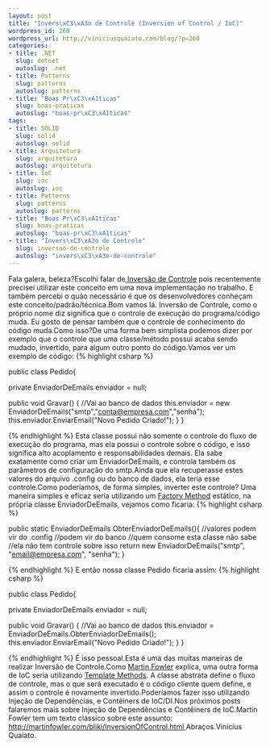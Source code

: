 ```yaml
--- 
layout: post
title: "Invers\xC3\xA3o de Controle (Inversion of Control / IoC)"
wordpress_id: 260
wordpress_url: http://viniciusquaiato.com/blog/?p=260
categories: 
- title: .NET
  slug: dotnet
  autoslug: .net
- title: Patterns
  slug: patterns
  autoslug: patterns
- title: "Boas Pr\xC3\xA1ticas"
  slug: boas-praticas
  autoslug: "boas-pr\xC3\xA1ticas"
tags: 
- title: SOLID
  slug: solid
  autoslug: solid
- title: Arquitetura
  slug: arquitetura
  autoslug: arquitetura
- title: IoC
  slug: ioc
  autoslug: ioc
- title: Patterns
  slug: patterns
  autoslug: patterns
- title: "Boas Pr\xC3\xA1ticas"
  slug: boas-praticas
  autoslug: "boas-pr\xC3\xA1ticas"
- title: "Invers\xC3\xA3o de Controle"
  slug: inversao-de-controle
  autoslug: "invers\xC3\xA3o-de-controle"
---
```

Fala galera, beleza?Escolhi falar de[ Inversão de Controle](http://pt.wikipedia.org/wiki/Invers%C3%A3o_de_controle) pois recentemente precisei utilizar este conceito em uma nova implementação no trabalho. E também percebi o quão necessário é que os desenvolvedores conheçam este conceito/padrão/técnica.Bom vamos lá. Inversão de Controle, como o próprio nome diz significa que o controle de execução do programa/código muda. Eu gosto de pensar também que o controle de conhecimento do código muda.Como isso?De uma forma bem simplista podemos dizer por exemplo que o controle que uma classe/método possui acaba sendo mudado, invertido, para algum outro ponto do código.Vamos ver um exemplo de código:
{% highlight csharp %}

public class Pedido{    

private EnviadorDeEmails enviador = null;
    
public void Gravar()    {        //Vai ao banco de dados        this.enviador = new EnviadorDeEmails("smtp","conta@empresa.com","senha");
    this.enviador.EnviarEmail("Novo Pedido Criado!");
    }
}

{% endhighlight %}
Esta classe possui não somente o controle do fluxo de execução do programa, mas ela possui o controle sobre o código, e isso significa alto acoplamento e responsabilidades demais. Ela sabe exatamente como criar um EnviadorDeEmails, e controla também os parâmetros de configuração do smtp.Ainda que ela recuperasse estes valores do arquivo .config ou do banco de dados, ela teria esse controle.Como poderíamos, de forma simples, inverter este controle? Uma maneira simples e eficaz seria utilizando um [Factory Method](http://www.dofactory.com/patterns/patternfactory.aspx) estático, na própria classe EnviadorDeEmails, vejamos como ficaria:
{% highlight csharp %}

public 
static EnviadorDeEmails ObterEnviadorDeEmails(){    //valores podem vir do .config    //podem vir do banco    //quem consome esta classe não sabe    //ela não tem controle sobre isso    return new EnviadorDeEmails("smtp", "email@empresa.com", "senha");
    }

{% endhighlight %}
E então nossa classe Pedido ficaria assim:
{% highlight csharp %}

public class Pedido{    

private EnviadorDeEmails enviador = null;
    
public void Gravar()    {        //Vai ao banco de dados        this.enviador = EnviadorDeEmails.ObterEnviadorDeEmails();
    this.enviador.EnviarEmail("Novo Pedido Criado!");
    }
}

{% endhighlight %}
É isso pessoal.Esta é uma das muitas maneiras de realizar Inversão de Controle.Como [Martin Fowler](http://martinfowler.com/) explica, uma outra forma de IoC seria utilizando [Template Methods](http://en.wikipedia.org/wiki/Template_method_pattern). A classe abstrata define o fluxo de controle, mas o que será executado é o código cliente quem define, e assim o controle é novamente invertido.Poderíamos fazer isso utilizando Injeção de Dependências, e Contêiners de IoC/DI.Nos próximos posts falaremos mais sobre Injeção de Dependências e Contêiners de IoC.Martin Fowler tem um texto clássico sobre este assunto: [http://martinfowler.com/bliki/InversionOfControl.html ](http://martinfowler.com/bliki/InversionOfControl.html)Abraços.Vinicius Quaiato.
